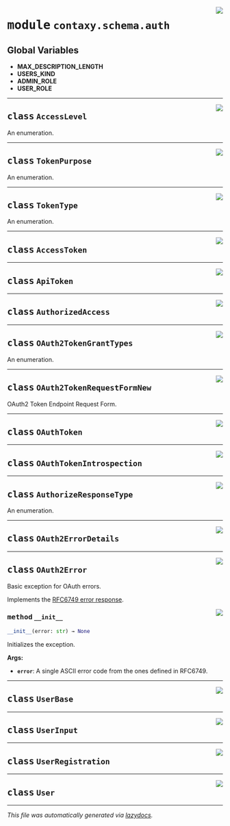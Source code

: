 <!-- markdownlint-disable -->

<a href="https://github.com/ml-tooling/contaxy/blob/main/backend/src/contaxy/schema/auth.py#L0"><img align="right" style="float:right;" src="https://img.shields.io/badge/-source-cccccc?style=flat-square"></a>

# <kbd>module</kbd> `contaxy.schema.auth`




**Global Variables**
---------------
- **MAX_DESCRIPTION_LENGTH**
- **USERS_KIND**
- **ADMIN_ROLE**
- **USER_ROLE**


---

<a href="https://github.com/ml-tooling/contaxy/blob/main/backend/src/contaxy/schema/auth.py#L17"><img align="right" style="float:right;" src="https://img.shields.io/badge/-source-cccccc?style=flat-square"></a>

## <kbd>class</kbd> `AccessLevel`
An enumeration. 





---

<a href="https://github.com/ml-tooling/contaxy/blob/main/backend/src/contaxy/schema/auth.py#L34"><img align="right" style="float:right;" src="https://img.shields.io/badge/-source-cccccc?style=flat-square"></a>

## <kbd>class</kbd> `TokenPurpose`
An enumeration. 





---

<a href="https://github.com/ml-tooling/contaxy/blob/main/backend/src/contaxy/schema/auth.py#L43"><img align="right" style="float:right;" src="https://img.shields.io/badge/-source-cccccc?style=flat-square"></a>

## <kbd>class</kbd> `TokenType`
An enumeration. 





---

<a href="https://github.com/ml-tooling/contaxy/blob/main/backend/src/contaxy/schema/auth.py#L48"><img align="right" style="float:right;" src="https://img.shields.io/badge/-source-cccccc?style=flat-square"></a>

## <kbd>class</kbd> `AccessToken`








---

<a href="https://github.com/ml-tooling/contaxy/blob/main/backend/src/contaxy/schema/auth.py#L80"><img align="right" style="float:right;" src="https://img.shields.io/badge/-source-cccccc?style=flat-square"></a>

## <kbd>class</kbd> `ApiToken`








---

<a href="https://github.com/ml-tooling/contaxy/blob/main/backend/src/contaxy/schema/auth.py#L99"><img align="right" style="float:right;" src="https://img.shields.io/badge/-source-cccccc?style=flat-square"></a>

## <kbd>class</kbd> `AuthorizedAccess`








---

<a href="https://github.com/ml-tooling/contaxy/blob/main/backend/src/contaxy/schema/auth.py#L107"><img align="right" style="float:right;" src="https://img.shields.io/badge/-source-cccccc?style=flat-square"></a>

## <kbd>class</kbd> `OAuth2TokenGrantTypes`
An enumeration. 





---

<a href="https://github.com/ml-tooling/contaxy/blob/main/backend/src/contaxy/schema/auth.py#L179"><img align="right" style="float:right;" src="https://img.shields.io/badge/-source-cccccc?style=flat-square"></a>

## <kbd>class</kbd> `OAuth2TokenRequestFormNew`
OAuth2 Token Endpoint Request Form. 





---

<a href="https://github.com/ml-tooling/contaxy/blob/main/backend/src/contaxy/schema/auth.py#L226"><img align="right" style="float:right;" src="https://img.shields.io/badge/-source-cccccc?style=flat-square"></a>

## <kbd>class</kbd> `OAuthToken`








---

<a href="https://github.com/ml-tooling/contaxy/blob/main/backend/src/contaxy/schema/auth.py#L247"><img align="right" style="float:right;" src="https://img.shields.io/badge/-source-cccccc?style=flat-square"></a>

## <kbd>class</kbd> `OAuthTokenIntrospection`








---

<a href="https://github.com/ml-tooling/contaxy/blob/main/backend/src/contaxy/schema/auth.py#L302"><img align="right" style="float:right;" src="https://img.shields.io/badge/-source-cccccc?style=flat-square"></a>

## <kbd>class</kbd> `AuthorizeResponseType`
An enumeration. 





---

<a href="https://github.com/ml-tooling/contaxy/blob/main/backend/src/contaxy/schema/auth.py#L307"><img align="right" style="float:right;" src="https://img.shields.io/badge/-source-cccccc?style=flat-square"></a>

## <kbd>class</kbd> `OAuth2ErrorDetails`








---

<a href="https://github.com/ml-tooling/contaxy/blob/main/backend/src/contaxy/schema/auth.py#L311"><img align="right" style="float:right;" src="https://img.shields.io/badge/-source-cccccc?style=flat-square"></a>

## <kbd>class</kbd> `OAuth2Error`
Basic exception for OAuth errors. 

Implements the [RFC6749 error response](https://tools.ietf.org/html/rfc6749#section-5.2). 

<a href="https://github.com/ml-tooling/contaxy/blob/main/backend/src/contaxy/schema/auth.py#L317"><img align="right" style="float:right;" src="https://img.shields.io/badge/-source-cccccc?style=flat-square"></a>

### <kbd>method</kbd> `__init__`

```python
__init__(error: str) → None
```

Initializes the exception. 



**Args:**
 
 - <b>`error`</b>:  A single ASCII error code from the ones defined in RFC6749. 





---

<a href="https://github.com/ml-tooling/contaxy/blob/main/backend/src/contaxy/schema/auth.py#L374"><img align="right" style="float:right;" src="https://img.shields.io/badge/-source-cccccc?style=flat-square"></a>

## <kbd>class</kbd> `UserBase`








---

<a href="https://github.com/ml-tooling/contaxy/blob/main/backend/src/contaxy/schema/auth.py#L389"><img align="right" style="float:right;" src="https://img.shields.io/badge/-source-cccccc?style=flat-square"></a>

## <kbd>class</kbd> `UserInput`








---

<a href="https://github.com/ml-tooling/contaxy/blob/main/backend/src/contaxy/schema/auth.py#L393"><img align="right" style="float:right;" src="https://img.shields.io/badge/-source-cccccc?style=flat-square"></a>

## <kbd>class</kbd> `UserRegistration`








---

<a href="https://github.com/ml-tooling/contaxy/blob/main/backend/src/contaxy/schema/auth.py#L403"><img align="right" style="float:right;" src="https://img.shields.io/badge/-source-cccccc?style=flat-square"></a>

## <kbd>class</kbd> `User`










---

_This file was automatically generated via [lazydocs](https://github.com/ml-tooling/lazydocs)._
